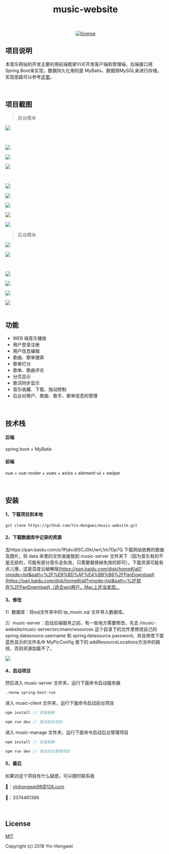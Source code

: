 <h1 align="center">music-website</h1>
<br/>

<p align="center">
  <a href=""><img alt="license" src="https://img.shields.io/github/license/mashape/apistatus.svg?style=flat"></a>
</p>

## 项目说明

本音乐网站的开发主要利用前端框架VUE开发客户端和管理端，后端接口用Spring Boot来实现，数据持久化用的是 MyBatis，数据用MySQL来进行存储。实现思路可以参考[这里](https://yin-hongwei.github.io/2019/03/04/music/)。

<br/>

## 项目截图

> 前台模块

![](https://tva1.sinaimg.cn/large/006tNbRwly1g9hkbfdtbej31c00u0jyu.jpg)

<br/>

<img src="https://tva1.sinaimg.cn/large/006y8mN6ly1g9e97bwxifj31c00u0npe.jpg"/><br/>

<img src="https://tva1.sinaimg.cn/large/006y8mN6ly1g9e98u647cj31c00u0x6q.jpg"/><br/>

![](https://tva1.sinaimg.cn/large/006tNbRwly1g9hl4b9jjdj31c00u0nmn.jpg)

<br/>

<img src="https://tva1.sinaimg.cn/large/006y8mN6ly1g9e9a6ji44j31c00u01ky.jpg"/><br/>

<img src="https://tva1.sinaimg.cn/large/006y8mN6ly1g9e9aqzofkj31c00u0aq5.jpg"/><br/>

<img src="https://tva1.sinaimg.cn/large/006y8mN6ly1g9e9clwspxj31c00u01kx.jpg"/><br/>

<img src="https://tva1.sinaimg.cn/large/006y8mN6ly1g9e9cy5qpmj31c00u0qdr.jpg"/><br/>

<img src="https://tva1.sinaimg.cn/large/006y8mN6ly1g9e9d8b2ukj31c00u0dof.jpg"/><br/>

> 后台模块

<img src="https://tva1.sinaimg.cn/large/006tNbRwly1g9hhhu4n7tj31c00u04qq.jpg"/><br/>

![](https://tva1.sinaimg.cn/large/006tNbRwly1g9hiab0gatj31c00u0456.jpg)

<br/>

<img src="https://tva1.sinaimg.cn/large/006tNbRwly1g9hhie8ntnj31c00u0qk9.jpg"/><br/>

<img src="https://tva1.sinaimg.cn/large/006y8mN6ly1g9e9m96eobj31c00u0h1y.jpg"/><br/>

<img src="https://tva1.sinaimg.cn/large/006tNbRwly1g9hhiv3dz9j31c00u0e3x.jpg"/><br/>

<img src="https://tva1.sinaimg.cn/large/006tNbRwly1g9hhk6quf3j31c00u0av3.jpg"/><br/><br/>

## 功能

- WEB 端音乐播放
- 用户登录注册
- 用户信息编辑
- 歌曲、歌单搜索
- 歌单打分
- 歌单、歌曲评论
- 分页显示
- 歌词同步显示
- 音乐收藏、下载、拖动控制
- 后台对用户、歌曲、歌手、歌单信息的管理

<br/>

## 技术栈

#### 后端

spring boot + MyBatis

#### 前端

vue + vue-router + vuex + axios +  element-ui + swiper

<br/>

## 安装

#### 1、下载项目到本地

```
git clone https://github.com/Yin-Hongwei/music-website.git
```

#### 2、下载数据库中记录的资源

去https://pan.baidu.com/s/1PjdvJ8SCJ0kUwrL1m7Dp7Q 下载网站依赖的歌曲及图片，将 data 夹里的文件直接放到 music-server 文件夹下（因为音乐有的不是无损的，可能有部分音乐会失效，只需要替换掉失效的即可）。下载资源可能有点儿慢，这是百度云破解版[https://pan.baidu.com/disk/home#/all?vmode=list&path=%2F%E8%BD%AF%E4%BB%B6%2FPanDownload](https://pan.baidu.com/disk/home#/all?vmode=list&path=%2F软件%2FPanDownload)（适合win用户，Mac上还没发现。

#### 3、修改
1）数据库：将sql文件夹中的 tp_music.sql 文件导入数据库。

2）music-server：启动后端服务之前，有一些地方需要修改，先去 /music-website/music-server/src/main/resources 这个目录下的文件里修改自己的 spring.datasource.username 和 spring.datasource.password，并且修改下面蓝色显示的文件名中 MyPicConfig 类下的 addResourceLocations方法中的路径，否则资源加载不了。

<img src="https://tva1.sinaimg.cn/large/006y8mN6ly1g9e9l2f210j31ya0c643k.jpg"/>

#### 4、启动项目

然后进入 music-server 文件夹，运行下面命令启动服务器

```js
./mvnw spring-boot:run
```

进入 music-client 文件夹，运行下面命令启动前台项目

```js
npm install // 安装依赖

npm run dev // 启动前台项目
```

进入 music-manage 文件夹，运行下面命令启动后台管理项目

```js
npm install // 安装依赖

npm run dev // 启动后台管理项目
```

#### 5、最后

如果对这个项目有什么疑惑，可以随时联系我

📮：yinhongwei96@126.com

🐧：3374461366

<br/>

## License

[MIT](http://opensource.org/licenses/MIT)

Copyright (c) 2018 Yin-Hongwei
